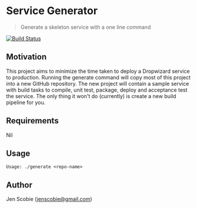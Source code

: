 # Service Generator

> Generate a skeleton service with a one line command 

[![Build Status](https://snap-ci.com/jenscobie/skeleton-service/branch/master/build_image)](https://snap-ci.com/jenscobie/skeleton-service/branch/master)

## Motivation

This project aims to minimize the time taken to deploy a Dropwizard service to production. Running the generate command
will copy most of this project into a new GitHub repository. The new project will contain a sample service with build
tasks to compile, unit test, package, deploy and acceptance test the service. The only thing it won't do (currently) is
create a new build pipeline for you.

## Requirements

Nil

## Usage

    Usage: ./generate <repo-name>
    
## Author

Jen Scobie (jenscobie@gmail.com)